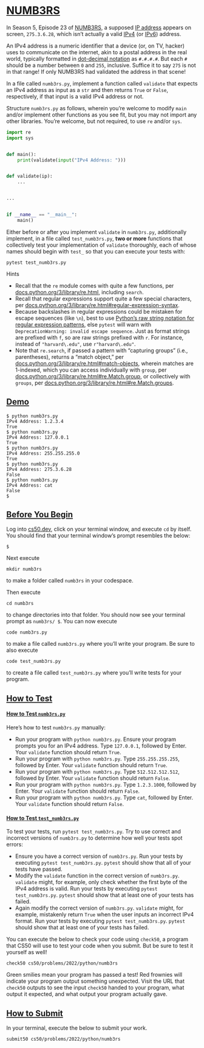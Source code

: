 
# [NUMB3RS](#numb3rs)

In Season 5, Episode 23 of
[NUMB3RS](https://en.wikipedia.org/wiki/Numbers_(TV_series)), a supposed
[IP address](https://en.wikipedia.org/wiki/IP_address) appears on
screen, `275.3.6.28`, which isn’t actually a valid
[IPv4](https://en.wikipedia.org/wiki/IPv4) (or
[IPv6](https://en.wikipedia.org/wiki/IPv6)) address.

An IPv4 address is a numeric identifier that a device (or, on TV,
hacker) uses to communicate on the internet, akin to a postal address in
the real world, typically formatted in [dot-decimal
notation](https://en.wikipedia.org/wiki/Dot-decimal_notation) as
`#.#.#.#`. But each `#` should be a number between `0` and `255`,
inclusive. Suffice it to say `275` is not in that range! If only NUMB3RS
had validated the address in that scene!

In a file called `numb3rs.py`, implement a function called `validate`
that expects an IPv4 address as input as a `str` and then returns `True`
or `False`, respectively, if that input is a valid IPv4 address or not.

Structure `numb3rs.py` as follows, wherein you’re welcome to modify
`main` and/or implement other functions as you see fit, but you may not
import any other libraries. You’re welcome, but not required, to use
`re` and/or `sys`.

``` python
import re
import sys


def main():
    print(validate(input("IPv4 Address: ")))


def validate(ip):
    ...


...


if __name__ == "__main__":
    main()
```

Either before or after you implement `validate` in `numb3rs.py`,
additionally implement, in a file called `test_numb3rs.py`, **two or
more** functions that collectively test your implementation of
`validate` thoroughly, each of whose names should begin with `test_` so
that you can execute your tests with:

``` highlight
pytest test_numb3rs.py
```

Hints

- Recall that the `re` module comes with
    quite a few functions, per
    [docs.python.org/3/library/re.html](https://docs.python.org/3/library/re.html),
    including `search`.
- Recall that regular expressions support
    quite a few special characters, per
    [docs.python.org/3/library/re.html#regular-expression-syntax](https://docs.python.org/3/library/re.html#regular-expression-syntax).
- Because backslashes in regular
    expressions could be mistaken for escape sequences (like `\n`), best
    to use [Python’s raw string notation for regular expression
    patterns](https://docs.python.org/3/library/re.html#module-re), else
    `pytest` will warn with
    `DeprecationWarning: invalid escape sequence`. Just as format
    strings are prefixed with `f`, so are raw strings prefixed with `r`.
    For instance, instead of `"harvard\.edu"`, use `r"harvard\.edu"`.
- Note that `re.search`, if passed a
    pattern with “capturing groups” (i.e., parentheses), returns a
    “match object,” per
    [docs.python.org/3/library/re.html#match-objects](https://docs.python.org/3/library/re.html#match-objects),
    wherein matches are 1-indexed, which you can access individually
    with `group`, per
    [docs.python.org/3/library/re.html#re.Match.group](https://docs.python.org/3/library/re.html#re.Match.group),
    or collectively with `groups`, per
    [docs.python.org/3/library/re.html#re.Match.groups](https://docs.python.org/3/library/re.html#re.Match.groups).

## [Demo](#demo)

``` highlight
$ python numb3rs.py
IPv4 Address: 1.2.3.4
True
$ python numb3rs.py
IPv4 Address: 127.0.0.1
True
$ python numb3rs.py
IPv4 Address: 255.255.255.0
True
$ python numb3rs.py
IPv4 Address: 275.3.6.28
False
$ python numb3rs.py
IPv4 Address: cat
False
$
```

## [Before You Begin](#before-you-begin)

Log into [cs50.dev](https://cs50.dev/), click on your terminal window,
and execute `cd` by itself. You should find that your terminal window’s
prompt resembles the below:

``` highlight
$
```

Next execute

``` highlight
mkdir numb3rs
```

to make a folder called `numb3rs` in your codespace.

Then execute

``` highlight
cd numb3rs
```

to change directories into that folder. You should now see your terminal
prompt as `numb3rs/ $`. You can now execute

``` highlight
code numb3rs.py
```

to make a file called `numb3rs.py` where you’ll write your program. Be
sure to also execute

``` highlight
code test_numb3rs.py
```

to create a file called `test_numb3rs.py` where you’ll write tests for
your program.

## [How to Test](#how-to-test)

#### [How to Test `numb3rs.py`](#how-to-test-numb3rspy)

Here’s how to test `numb3rs.py` manually:

- Run your program with
    `python numb3rs.py`. Ensure your program prompts you for an IPv4
    address. Type `127.0.0.1`, followed by Enter. Your `validate`
    function should return `True`.
- Run your program with
    `python numb3rs.py`. Type `255.255.255.255`, followed by Enter. Your
    `validate` function should return `True`.
- Run your program with
    `python numb3rs.py`. Type `512.512.512.512`, followed by Enter. Your
    `validate` function should return `False`.
- Run your program with
    `python numb3rs.py`. Type `1.2.3.1000`, followed by Enter. Your
    `validate` function should return `False`.
- Run your program with
    `python numb3rs.py`. Type `cat`, followed by Enter. Your `validate`
    function should return `False`.

#### [How to Test `test_numb3rs.py`](#how-to-test-test_numb3rspy)

To test your tests, run `pytest test_numb3rs.py`. Try to use correct and
incorrect versions of `numb3rs.py` to determine how well your tests spot
errors:

- Ensure you have a correct version of
    `numb3rs.py`. Run your tests by executing `pytest test_numb3rs.py`.
    `pytest` should show that all of your tests have passed.
- Modify the `validate` function in the
    correct version of `numb3rs.py`. `validate` might, for example, only
    check whether the first byte of the IPv4 address is valid. Run your
    tests by executing `pytest test_numb3rs.py`. `pytest` should show
    that at least one of your tests has failed.
- Again modify the correct version of
    `numb3rs.py`. `validate` might, for example, mistakenly return
    `True` when the user inputs an incorrect IPv4 format. Run your tests
    by executing `pytest test_numb3rs.py`. `pytest` should show that at
    least one of your tests has failed.

You can execute the below to check your code using `check50`, a program
that CS50 will use to test your code when you submit. But be sure to
test it yourself as well!

``` highlight
check50 cs50/problems/2022/python/numb3rs
```

Green smilies mean your program has passed a test! Red frownies will
indicate your program output something unexpected. Visit the URL that
`check50` outputs to see the input `check50` handed to your program,
what output it expected, and what output your program actually gave.

## [How to Submit](#how-to-submit)

In your terminal, execute the below to submit your work.

``` highlight
submit50 cs50/problems/2022/python/numb3rs
```
